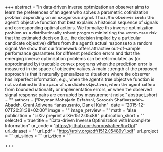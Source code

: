 +++
abstract = "In data-driven inverse optimization an observer aims to learn the preferences of an agent who solves a parametric optimization problem depending on an exogenous signal. Thus, the observer seeks the agent’s objective function that best explains a historical sequence of signals and corresponding optimal actions. We formalize this inverse optimization problem as a distributionally robust program minimizing the worst-case risk that the estimated decision (i.e., the decision implied by a particular candidate objective) differs from the agent’s actual response to a random signal. We show that our framework offers attractive out-of-sample performance guarantees for different prediction errors and that the emerging inverse optimization problems can be reformulated as (or approximated by) tractable convex programs when the prediction error is measured in the space of objective values. A main strength of the proposed approach is that it naturally generalizes to situations where the observer has imperfect information, e.g., when the agent’s true objective function is not contained in the space of candidate objectives, when the agent suffers from bounded rationality or implementation errors, or when the observed signal-response pairs are corrupted by measurement noise."
abstract_short = ""
authors = ["Peyman Mohajerin Esfahani, Soroosh Shafieezadeh-Abadeh, Grani Adiwena Hanasusanto, Daniel Kuhn"]
date = "2015-12-07T20:31:38+02:00"
image = ""
image_preview = ""
math = false
publication = "arXiv preprint arXiv:1512.05489"
publication_short = ""
selected = true
title = "Data-driven Inverse Optimization with Incomplete Information"
url_code = "https://github.com/sorooshafiee/InvOpt"
url_dataset = ""
url_pdf = "http://arxiv.org/pdf/1512.05489v1.pdf"
url_project = ""
url_slides = ""
url_video = ""

+++

